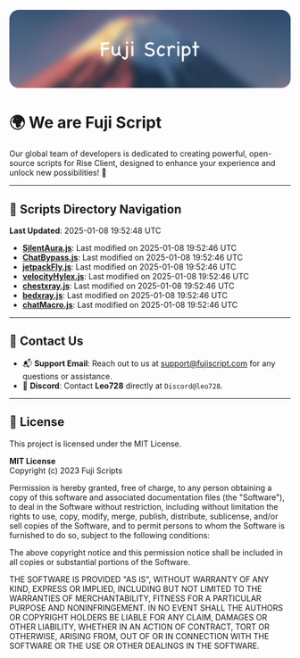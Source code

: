 ![Banner](.github/b.webp)

# 🌍 **We are Fuji Script**

Our global team of developers is dedicated to creating powerful, open-source scripts for Rise Client, designed to enhance your experience and unlock new possibilities! 🌟

---
<!-- SCRIPTS_NAVIGATION_START -->
## 📂 **Scripts Directory Navigation**

**Last Updated**: 2025-01-08 19:52:48 UTC

- **[SilentAura.js](scripts/SilentAura.js)**: Last modified on 2025-01-08 19:52:46 UTC
- **[ChatBypass.js](scripts/ChatBypass.js)**: Last modified on 2025-01-08 19:52:46 UTC
- **[jetpackFly.js](scripts/jetpackFly.js)**: Last modified on 2025-01-08 19:52:46 UTC
- **[velocityHylex.js](scripts/velocityHylex.js)**: Last modified on 2025-01-08 19:52:46 UTC
- **[chestxray.js](scripts/chestxray.js)**: Last modified on 2025-01-08 19:52:46 UTC
- **[bedxray.js](scripts/bedxray.js)**: Last modified on 2025-01-08 19:52:46 UTC
- **[chatMacro.js](scripts/chatMacro.js)**: Last modified on 2025-01-08 19:52:46 UTC

<!-- SCRIPTS_NAVIGATION_END -->

---

## 💬 **Contact Us**  
- 📬 **Support Email**: Reach out to us at [support@fujiscript.com](mailto:support@fujiscript.com) for any questions or assistance.  
- 💬 **Discord**: Contact **Leo728** directly at `Discord@leo728`.

---

## 📜 **License**

This project is licensed under the MIT License.  

**MIT License**  
Copyright (c) 2023 Fuji Scripts  

Permission is hereby granted, free of charge, to any person obtaining a copy of this software and associated documentation files (the "Software"), to deal in the Software without restriction, including without limitation the rights to use, copy, modify, merge, publish, distribute, sublicense, and/or sell copies of the Software, and to permit persons to whom the Software is furnished to do so, subject to the following conditions:  

The above copyright notice and this permission notice shall be included in all copies or substantial portions of the Software.  

THE SOFTWARE IS PROVIDED "AS IS", WITHOUT WARRANTY OF ANY KIND, EXPRESS OR IMPLIED, INCLUDING BUT NOT LIMITED TO THE WARRANTIES OF MERCHANTABILITY, FITNESS FOR A PARTICULAR PURPOSE AND NONINFRINGEMENT. IN NO EVENT SHALL THE AUTHORS OR COPYRIGHT HOLDERS BE LIABLE FOR ANY CLAIM, DAMAGES OR OTHER LIABILITY, WHETHER IN AN ACTION OF CONTRACT, TORT OR OTHERWISE, ARISING FROM, OUT OF OR IN CONNECTION WITH THE SOFTWARE OR THE USE OR OTHER DEALINGS IN THE SOFTWARE.  
